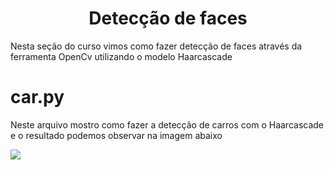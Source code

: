 <h1 align="center"> Detecção de faces </h1>

Nesta seção do curso vimos como fazer detecção de faces através da ferramenta OpenCv utilizando o modelo Haarcascade

# car.py
Neste arquivo mostro como fazer a detecção de carros com o Haarcascade e o resultado podemos observar na imagem abaixo

<img align="center" src="![car](https://user-images.githubusercontent.com/81167063/185747965-30c96644-8b57-4e16-a702-a461dd1d68d2.png)"/>
